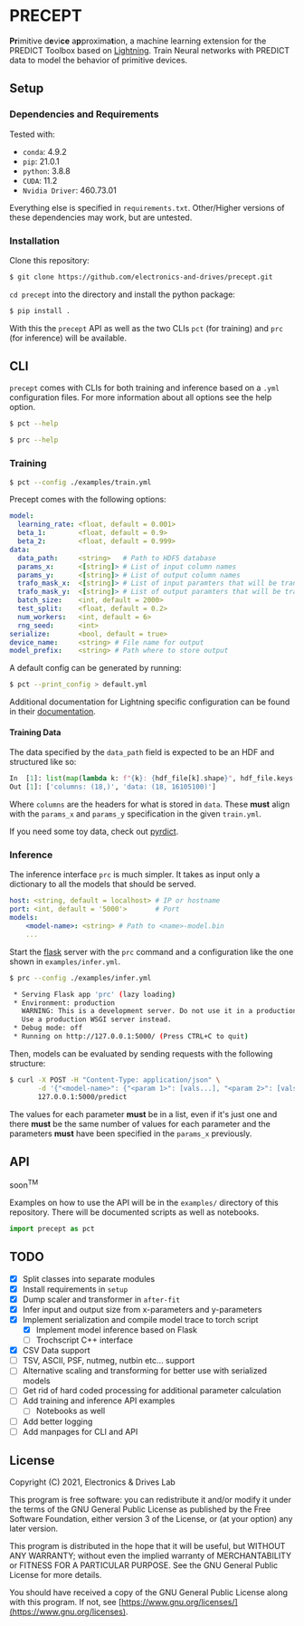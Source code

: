 # PRECEPT

**Pr**imitive d**e**vi**ce** a**p**proxima**t**ion, a machine learning
extension for the PREDICT Toolbox based on
[Lightning](https://www.pytorchlightning.ai/). Train Neural
networks with PREDICT data to model the behavior of primitive devices.

## Setup

### Dependencies and Requirements

Tested with:

- `conda`: 4.9.2
- `pip`: 21.0.1
- `python`: 3.8.8
- `CUDA`: 11.2
- `Nvidia Driver`: 460.73.01

Everything else is specified in `requirements.txt`. Other/Higher versions of
these dependencies may work, but are untested.

### Installation

Clone this repository:

```bash
$ git clone https://github.com/electronics-and-drives/precept.git
```

`cd precept` into the directory and install the python package:

```bash
$ pip install .
```

With this the `precept` API as well as the two CLIs `pct` (for training) and
`prc` (for inference) will be available.

## CLI

`precept` comes with CLIs for both training and inference based on a `.yml`
configuration files. For more information about all options see the help option.

```sh
$ pct --help

$ prc --help
```

### Training

```bash
$ pct --config ./examples/train.yml
```

Precept comes with the following options:

```yaml
model:
  learning_rate: <float, default = 0.001>
  beta_1:        <float, default = 0.9>
  beta_2:        <float, default = 0.999>
data:
  data_path:     <string>   # Path to HDF5 database
  params_x:      <[string]> # List of input column names 
  params_y:      <[string]> # List of output column names 
  trafo_mask_x:  <[string]> # List of input paramters that will be transformed
  trafo_mask_y:  <[string]> # List of output paramters that will be transformed
  batch_size:    <int, default = 2000>
  test_split:    <float, default = 0.2>
  num_workers:   <int, default = 6>
  rng_seed:      <int>
serialize:       <bool, default = true>
device_name:     <string> # File name for output
model_prefix:    <string> # Path where to store output
```

A default config can be generated by running:

```sh
$ pct --print_config > default.yml
```

Additional documentation for Lightning specific configuration can be found in their
[documentation](https://pytorch-lightning.readthedocs.io/en/latest/common/lightning_cli.html).

#### Training Data

The data specified by the `data_path` field is expected to be an HDF and
structured like so:

```python
In  [1]: list(map(lambda k: f"{k}: {hdf_file[k].shape}", hdf_file.keys()))
Out [1]: ['columns: (18,)', 'data: (18, 16105100)']
```

Where `columns` are the headers for what is stored in `data`. These **must**
align with the `params_x` and `params_y` specification in the given
`train.yml`.

If you need some toy data, check out 
[pyrdict](https://github.com/AugustUnderground/pyrdict).

### Inference

The inference interface `prc` is much simpler. It takes as input only a
dictionary to all the models that should be served. 

```yaml
host: <string, default = localhost> # IP or hostname 
port: <int, default = '5000'>       # Port
models:
    <model-name>: <string> # Path to <name>-model.bin
    ...
```

Start the [flask](https://flask.palletsprojects.com/) server with the `prc`
command and a configuration like the one shown in `examples/infer.yml`.

```sh
$ prc --config ./examples/infer.yml

 * Serving Flask app 'prc' (lazy loading)
 * Environment: production
   WARNING: This is a development server. Do not use it in a production deployment.
   Use a production WSGI server instead.
 * Debug mode: off
 * Running on http://127.0.0.1:5000/ (Press CTRL+C to quit)
```

Then, models can be evaluated by sending requests with the following structure:

```sh
$ curl -X POST -H "Content-Type: application/json" \
       -d '{"<model-name>": {"<param 1>": [vals...], "<param 2>": [vals...], ... }}' \
       127.0.0.1:5000/predict
```

The values for each parameter **must** be in a list, even if it's just one and
there **must** be the same number of values for each parameter and the
parameters **must** have been specified in the `params_x` previously.

## API

soon<sup>TM</sup>

Examples on how to use the API will be in the `examples/` directory of
this repository. There will be documented scripts as well as notebooks.

```python
import precept as pct
```

## TODO

- [X] Split classes into separate modules
- [X] Install requirements in `setup`
- [X] Dump scaler and transformer in `after-fit`
- [X] Infer input and output size from x-parameters and y-parameters
- [X] Implement serialization and compile model trace to torch script
    - [X] Implement model inference based on Flask
    - [ ] Trochscript C++ interface
- [X] CSV Data support
- [ ] TSV, ASCII, PSF, nutmeg, nutbin etc... support
- [ ] Alternative scaling and transforming for better use with serialized models
- [ ] Get rid of hard coded processing for additional parameter calculation
- [ ] Add training and inference API examples
    - [ ] Notebooks as well
- [ ] Add better logging
- [ ] Add manpages for CLI and API

## License

Copyright (C) 2021, Electronics & Drives Lab

This program is free software: you can redistribute it and/or modify
it under the terms of the GNU General Public License as published by
the Free Software Foundation, either version 3 of the License, or
(at your option) any later version.

This program is distributed in the hope that it will be useful,
but WITHOUT ANY WARRANTY; without even the implied warranty of
MERCHANTABILITY or FITNESS FOR A PARTICULAR PURPOSE.  See the
GNU General Public License for more details.

You should have received a copy of the GNU General Public License
along with this program. If not, see 
[https://www.gnu.org/licenses/](https://www.gnu.org/licenses).
